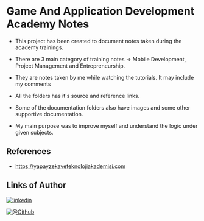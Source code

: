 # Game And Application Development Academy Notes

- This project has been created to document notes taken during the academy trainings.
  
- There are 3 main category of training notes -> Mobile Development, Project Management and Entrepreneurship.

- They are notes taken by me while watching the tutorials. It may include my comments
  
- All the folders has it's source and reference links.

- Some of the documentation folders also have images and some other supportive documentation.

- My main purpose was to improve myself and understand the logic under given subjects.


## References

- https://yapayzekaveteknolojiakademisi.com
  

## Links of Author

[![linkedin](https://img.shields.io/badge/linkedin-0A66C2?style=for-the-badge&logo=linkedin&logoColor=white)](https://www.linkedin.com/in/serhatkumas/)

[![@Github](https://img.shields.io/badge/github-0A66C2?style=for-the-badge&logo=github&logoColor=white)](https://www.github.com/serhatkumas)
